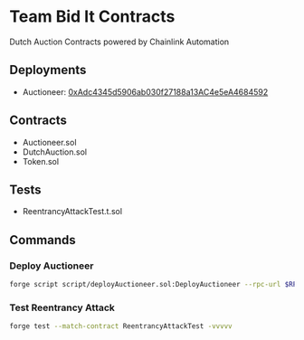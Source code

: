# Team Bid It Contracts

Dutch Auction Contracts powered by Chainlink Automation

## Deployments

- Auctioneer: [0xAdc4345d5906ab030f27188a13AC4e5eA4684592](https://sepolia.etherscan.io/address/0xAdc4345d5906ab030f27188a13AC4e5eA4684592)

## Contracts

- Auctioneer.sol
- DutchAuction.sol
- Token.sol

## Tests

- ReentrancyAttackTest.t.sol

## Commands

### Deploy Auctioneer

```bash
forge script script/deployAuctioneer.sol:DeployAuctioneer --rpc-url $RPC_URL --broadcast --verify --etherscan-api-key $ETHERSCAN_API_KEY
```

### Test Reentrancy Attack

```bash
forge test --match-contract ReentrancyAttackTest -vvvvv
```
